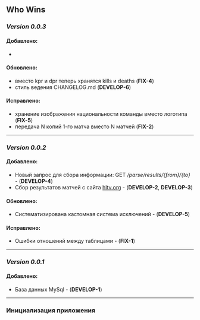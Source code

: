 ## Who Wins

### _**Version 0.0.3**_
#### Добавлено:

- 

#### Обновлено:

- вместо kpr и dpr теперь хранятся kills и deaths (**FIX-4**)
- стиль ведения CHANGELOG.md (**DEVELOP-6**)

#### Исправлено:

- хранение изображения национальности команды вместо логотипа (**FIX-5**)
- передача N копий 1-го матча вместо N матчей (**FIX-2**)

---
### _**Version 0.0.2**_
#### Добавлено:

- Новый запрос для сбора информации: GET _/parse/results/{from}/{to}_ - (**DEVELOP-4**)
- Сбор результатов матчей с сайта [hltv.org](https://hltv.org/results) - (**DEVELOP-2**, **DEVELOP-3**)

#### Обновлено:

- Систематизирована кастомная система исключений - (**DEVELOP-5**)

#### Исправлено:

- Ошибки отношений между таблицами - (**FIX-1**)

---
### _**Version 0.0.1**_
#### Добавлено:

- База данных MySql - (**DEVELOP-1**)

---
### Инициализация приложения 